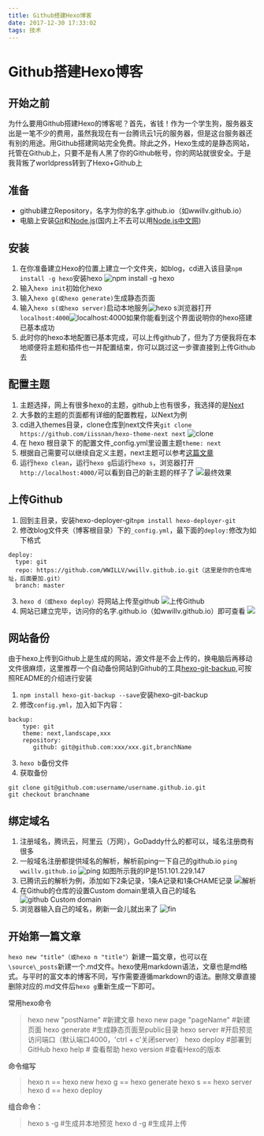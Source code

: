 ```yaml
---
title: Github搭建Hexo博客
date: 2017-12-30 17:33:02
tags: 技术
---
```


# Github搭建Hexo博客

## 开始之前
为什么要用Github搭建Hexo的博客呢？首先，省钱！作为一个学生狗，服务器支出是一笔不少的费用，虽然我现在有一台腾讯云1元的服务器，但是这台服务器还有别的用途。用Github搭建网站完全免费。除此之外，Hexo生成的是静态网站，托管在Github上，只要不是有人黑了你的Github帐号，你的网站就很安全。于是我背叛了worldpress转到了Hexo+Github上
<!--more-->

## 准备
- github建立Repository，名字为你的名字.github.io（如wwillv.github.io）
- 电脑上安装[Git](https://git-scm.com/)和[Node.js](https://nodejs.org/)(国内上不去可以用[Node.js中文网](nodejs.cn/download/))

## 安装
1. 在你准备建立Hexo的位置上建立一个文件夹，如blog，cd进入该目录`npm install -g hexo`安装hexo
![npm install -g hexo](https://i.loli.net/2017/12/30/5a47283abf088.png)
2. 输入`hexo init`初始化hexo
3. 输入`hexo g(或hexo generate)`生成静态页面
4. 输入`hexo s(或hexo server)`启动本地服务![hexo s](https://i.loli.net/2017/12/30/5a472a1b2b344.png)浏览器打开`localhost:4000`![localhost:4000](https://i.loli.net/2017/12/30/5a472ad46807c.png)如果你能看到这个界面说明你的hexo搭建已基本成功
5. 此时你的hexo本地配置已基本完成，可以上传github了，但为了方便我将在本地顺便将主题和插件也一并配置结束，你可以跳过这一步骤直接到上传Github去

## 配置主题
1. 主题选择，网上有很多hexo的主题，github上也有很多，我选择的是[Next](https://github.com/iissnan/hexo-theme-next)
2. 大多数的主题的页面都有详细的配置教程，以Next为例
3. cd进入themes目录，clone仓库到next文件夹`git clone https://github.com/iissnan/hexo-theme-next next`
![clone](https://i.loli.net/2017/12/30/5a4734e8cd0b0.png)
4. 在 hexo 根目录下 的配置文件_config.yml里设置主题`theme: next`
5. 根据自己需要可以继续自定义主题，next主题可以参考[这篇文章](https://www.jianshu.com/p/f054333ac9e6)
6. 运行`hexo clean`，运行`hexo g`后运行`hexo s`，浏览器打开`http://localhost:4000/`可以看到自己的新主题的样子了
![最终效果](https://i.loli.net/2017/12/30/5a475263a4e34.png)

## 上传Github
1. 回到主目录，安装hexo-deployer-git`npm install hexo-deployer-git`
2. 修改blog文件夹（博客根目录）下的`_config.yml`，最下面的`deploy:`修改为如下格式
```
deploy:
  type: git
  repo: https://github.com/WWILLV/wwillv.github.io.git（这里是你的仓库地址，后面要加.git）
  branch: master
```
3. `hexo d（或hexo deploy）`将网站上传至github
![上传Github](https://i.loli.net/2017/12/30/5a47568210341.png)
4. 网站已建立完毕，访问你的名字.github.io（如wwillv.github.io）即可查看
![](https://i.loli.net/2017/12/30/5a4757280d2c9.png)

## 网站备份
由于hexo上传到Github上是生成的网站，源文件是不会上传的，换电脑后再移动文件很麻烦，这里推荐一个自动备份网站到Github的工具[hexo-git-backup](https://github.com/coneycode/hexo-git-backup),可按照README的介绍进行安装
1. `npm install hexo-git-backup --save`安装hexo-git-backup
2. 修改`config.yml`，加入如下内容：
```
backup:
    type: git
    theme: next,landscape,xxx
    repository:
       github: git@github.com:xxx/xxx.git,branchName
```
3. `hexo b`备份文件
4. 获取备份
```
git clone git@github.com:username/username.github.io.git
git checkout branchname
```

## 绑定域名
1. 注册域名，腾讯云，阿里云（万网），GoDaddy什么的都可以，域名注册商有很多
2. 一般域名注册都提供域名的解析，解析前ping一下自己的github.io `ping wwillv.github.io`
![ping](https://i.loli.net/2017/12/30/5a47a0048e2c3.png)
如图所示我的IP是151.101.229.147
3. 已腾讯云的解析为例，添加如下2条记录，1条A记录和1条CHAME记录
![解析](https://i.loli.net/2017/12/30/5a47a0bdbe9d4.png)
4. 在Github的仓库的设置Custom domain里填入自己的域名
![github Custom domain](https://i.loli.net/2017/12/30/5a47a0bdbfe3d.png)
5. 浏览器输入自己的域名，刷新一会儿就出来了
![fin](https://i.loli.net/2017/12/30/5a47a19107fa6.png)

## 开始第一篇文章
`hexo new "title"（或hexo n "title"）`新建一篇文章，也可以在`\source\_posts`新建一个.md文件。hexo使用markdown语法，文章也是md格式。与平时的富文本的博客不同，写作需要遵循markdown的语法。删除文章直接删除对应的.md文件后`hexo g`重新生成一下即可。

常用hexo命令
> hexo new "postName" #新建文章
> hexo new page "pageName" #新建页面
> hexo generate #生成静态页面至public目录
> hexo server #开启预览访问端口（默认端口4000，'ctrl + c'关闭server）
> hexo deploy #部署到GitHub
> hexo help  # 查看帮助
> hexo version  #查看Hexo的版本

命令缩写
> hexo n == hexo new
> hexo g == hexo generate
> hexo s == hexo server
> hexo d == hexo deploy

组合命令：
> hexo s -g #生成并本地预览
> hexo d -g #生成并上传